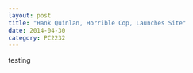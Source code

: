 ```yaml
---
layout: post
title: "Hank Quinlan, Horrible Cop, Launches Site"
date: 2014-04-30
category: PC2232
---
```


testing
